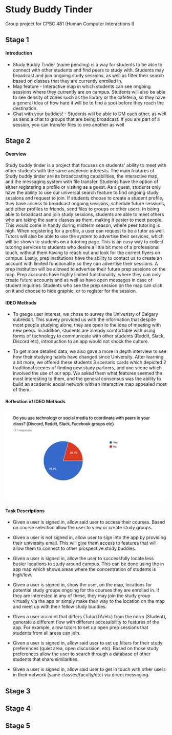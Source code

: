 # Study Buddy Tinder 
Group project for CPSC 481 (Human Computer Interactions I)

## Stage 1

#### Introduction
* Study Buddy Tinder (name pending) is a way for students to be able to connect with other students and find peers to study with. Students may broadcast and join ongoing study sessions, as well as filter their search based on classes that they are currently enrolled in.
* Map feature - Interactive map in which students can see ongoing sessions where they currently are on campus. Students will also be able to see density of zones such as the library or the cafeteria, so they have a general idea of how hard it will be to find a spot before they reach the destination.
* Chat with your buddies! - Students will be able to DM each other, as well as send a chat to groups that are being broadcast. If you are part of a session, you can transfer files to one another as well

## Stage 2

#### Overview 
Study buddy tinder is a project that focuses on students' ability to meet with other students with the same academic interests. The main features of Study buddy tinder are its broadcasting capabilities, the interactive map, and the messaging system with file transfer. Students have the option of either registering a profile or visiting as a guest. As a guest, students only have the ability to use our universal search feature to find ongoing study sessions and request to join. If students choose to create a student profile, they have access to broadcast ongoing sessions, schedule future sessions, add other profiles to friends, send files to groups or other users. In being able to broadcast and join study sessions, students are able to meet others who are taking the same classes as them, making it easier to meet people. This would come in handy during midterm season, where peer tutoring is high. When registering for a profile, a user can request to be a tutor as well. Tutors will also be able to use the system to advertise their services, which will be shown to students on a tutoring page. This is an easy way to collect tutoring services to students who desire a little bit more of a professional touch, without them having to reach out and look for the correct flyers on campus. Lastly, prep institutions have the ability to contact us to create an account with limited functionality so they can advertise their sessions. A prep institution will be allowed to advertise their future prep sessions on the map. Prep accounts have highly limited functionality, where they can only create future accounts and as well as have open messages in case of student inquiries. Students who see the prep session on the map can click on it and choose to hide graphic, or to register for the session. 

#### IDEO Methods
* To gauge user interest, we chose to survey the Univeristy of Calgary subreddit. This survey provided us with the information that despite most people studying alone, they are open to the idea of meeting with new peers. In addition, students are already comfortable with using forms of technology to communicate with other students (Reddit, Slack, Discord etc), introduction to an app would not shock the culture.

* To get more detailed data, we also gave a more in depth interview to see how their studying habits have changed since University. After learning a bit more, we offered these students 3 scenario cards which depicted 2 traditional scenes of finding new study partners, and one scene which involved the use of our app. We asked them what features seemed the most interesting to them, and the general consensus was the ability to build an academic social network with an interactive map appealed most of them.

#### Reflection of IDEO Methods
<img src="images\Screen Shot 2019-10-09 at 9.31.20 PM.png">

#### Task Descriptions
* Given a user is signed in, allow said user to access their courses. Based on course selection allow the user to view or create study groups.

* Given a user is not signed in, allow user to sign into the app by providing their university email. This will give them access to features that will allow them to connect to other prospective study buddies.

* Given a user is signed in, allow the user to successfully locate less busier locations to study around campus. This can be done using the in app map which shows areas where the concentration of students is high/low.

* Given a user is signed in, show the user, on the map, locations for potential study groups ongoing for the courses they are enrolled in. if they are interested in any of these, they may join the study group virtually via the app or simply make their way to the location on the map and meet up with their fellow study buddies.

* Given a user account that differs (Tutor/TA/etc) from the norm (Student), generate a different flow with different accessibility to features of the app. For example, allow tutors to set up open prep sessions that students from all areas can join.

* Given a user is signed in, allow said user to set up filters for their study preferences (quiet area, open discussion, etc). Based on those study preferences allow the user to search through a database of other students that share similarities.

* Given a user is signed in, allow said user to get in touch with other users in their network (same classes/faculty/etc) via direct messaging. 


## Stage 3

## Stage 4

## Stage 5
